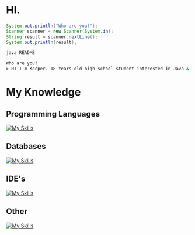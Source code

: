 # HI.

```java
System.out.println("Who are you?");
Scanner scanner = new Scanner(System.in);
String result = scanner.nextLine();
System.out.println(result);
```
```html
java README

Who are you?
> HI I'm Kacper. 18 Years old high school student interested in Java & NoSQL databases
```

# My Knowledge

## Programming Languages

[![My Skills](https://skillicons.dev/icons?i=java,js,ts)](https://skillicons.dev)

## Databases

[![My Skills](https://skillicons.dev/icons?i=mongo,mysql,redis)](https://skillicons.dev)

## IDE's

[![My Skills](https://skillicons.dev/icons?i=idea,vscode)](https://skillicons.dev)

## Other

[![My Skills](https://skillicons.dev/icons?i=next,react,html,css,figma)](https://skillicons.dev)
